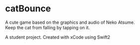 # catBounce

A cute game based on the graphics and audio of Neko Atsume.   
Keep the cat from falling by tapping on it.

A student project.
Created with xCode using Swift2
